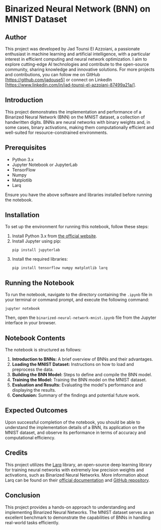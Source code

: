 

# **Binarized Neural Network (BNN) on MNIST Dataset**

## **Author**
This project was developed by Jad Tounsi El Azzoiani, a passionate enthusiast in machine learning and artificial intelligence, with a particular interest in efficient computing and neural network optimization. I aim to explore cutting-edge AI technologies and contribute to the open-source community, sharing knowledge and innovative solutions. For more projects and contributions, you can follow me on GitHub [https://github.com/jadouse5] or connect on LinkedIn [https://www.linkedin.com/in/jad-tounsi-el-azzoiani-87499a21a/].


## **Introduction**
This project demonstrates the implementation and performance of a Binarized Neural Network (BNN) on the MNIST dataset, a collection of handwritten digits. BNNs are neural networks with binary weights and, in some cases, binary activations, making them computationally efficient and well-suited for resource-constrained environments.

## **Prerequisites**
- Python 3.x
- Jupyter Notebook or JupyterLab
- TensorFlow
- Numpy
- Matplotlib
- Larq

Ensure you have the above software and libraries installed before running the notebook.

## **Installation**
To set up the environment for running this notebook, follow these steps:

1. Install Python 3.x from [the official website](https://www.python.org/downloads/).
2. Install Jupyter using pip:
   ```
   pip install jupyterlab
   ```
3. Install the required libraries:
   ```
   pip install tensorflow numpy matplotlib larq
   ```

## **Running the Notebook**
To run the notebook, navigate to the directory containing the `.ipynb` file in your terminal or command prompt, and execute the following command:
```
jupyter notebook
```
Then, open the `binarized-neural-network-mnist.ipynb` file from the Jupyter interface in your browser.

## **Notebook Contents**
The notebook is structured as follows:
1. **Introduction to BNNs:** A brief overview of BNNs and their advantages.
2. **Loading the MNIST Dataset:** Instructions on how to load and preprocess the data.
3. **Building the BNN Model:** Steps to define and compile the BNN model.
4. **Training the Model:** Training the BNN model on the MNIST dataset.
5. **Evaluation and Results:** Evaluating the model's performance and displaying the results.
6. **Conclusion:** Summary of the findings and potential future work.

## **Expected Outcomes**
Upon successful completion of the notebook, you should be able to understand the implementation details of a BNN, its application on the MNIST dataset, and observe its performance in terms of accuracy and computational efficiency.

## **Credits**
This project utilizes the [Larq](https://docs.larq.dev/larq/) library, an open-source deep learning library for training neural networks with extremely low precision weights and activations, such as Binarized Neural Networks. More information about Larq can be found on their [official documentation](https://docs.larq.dev/larq/) and [GitHub repository](https://github.com/larq/larq).

## **Conclusion**
This project provides a hands-on approach to understanding and implementing Binarized Neural Networks. The MNIST dataset serves as an excellent benchmark to demonstrate the capabilities of BNNs in handling real-world tasks efficiently.

